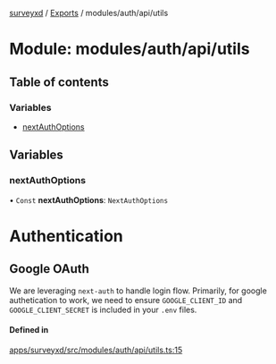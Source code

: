 [surveyxd](../README.md) / [Exports](../modules.md) / modules/auth/api/utils

# Module: modules/auth/api/utils

## Table of contents

### Variables

- [nextAuthOptions](modules_auth_api_utils.md#nextauthoptions)

## Variables

### nextAuthOptions

• `Const` **nextAuthOptions**: `NextAuthOptions`

# Authentication

## Google OAuth

We are leveraging `next-auth` to handle login flow. Primarily, for google
authetication to work, we need to ensure `GOOGLE_CLIENT_ID` and
`GOOGLE_CLIENT_SECRET` is included in your `.env` files.

#### Defined in

[apps/surveyxd/src/modules/auth/api/utils.ts:15](https://github.com/labXD/formXD/blob/1fc4722/apps/surveyxd/src/modules/auth/api/utils.ts#L15)
